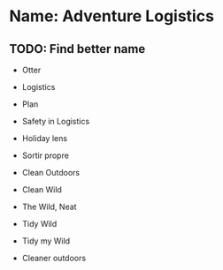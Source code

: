 # Name: Adventure Logistics

## TODO: Find better name

- Otter

- Logistics
- Plan
- Safety in Logistics
- Holiday lens

- Sortir propre
- Clean Outdoors
- Clean Wild
- The Wild, Neat
- Tidy Wild
- Tidy my Wild
- Cleaner outdoors
